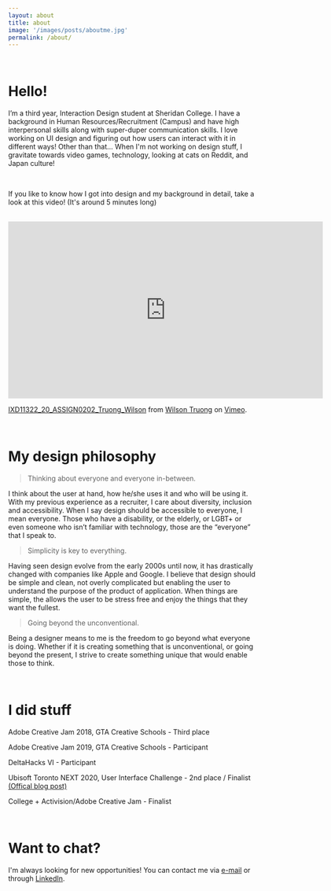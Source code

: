 ```yaml
---
layout: about
title: about
image: '/images/posts/aboutme.jpg'
permalink: /about/
---
```


<br>
<h1>Hello!</h1>

I’m a third year, Interaction Design student at Sheridan College. I have a background in Human Resources/Recruitment (Campus) and have high interpersonal skills along with super-duper communication skills. I love working on UI design and figuring out how users can interact with it in different ways! Other than that... When I'm not working on design stuff, I gravitate towards video games, technology, looking at cats on Reddit, and Japan culture!

<br>

If you like to know how I got into design and my background in detail, take a look at this video! (It's around 5 minutes long)

<br>

<iframe src="https://player.vimeo.com/video/475643912" width="640" height="360" frameborder="0" allow="autoplay; fullscreen" allowfullscreen></iframe>
<p><a href="https://vimeo.com/475643912">IXD11322_20_ASSIGN0202_Truong_Wilson</a> from <a href="https://vimeo.com/user96387918">Wilson Truong</a> on <a href="https://vimeo.com">Vimeo</a>.</p>

<br>

<h1>My design philosophy</h1>

> Thinking about everyone and everyone in-between.

I think about the user at hand, how he/she uses it and who will be using it. With my previous experience as a recruiter, I care about diversity, inclusion and accessibility. When I say design should be accessible to everyone, I mean everyone. Those who have a disability, or the elderly, or LGBT+ or even someone who isn’t familiar with technology, those are the “everyone” that I speak to.

> Simplicity is key to everything.

Having seen design evolve from the early 2000s until now, it has drastically changed with companies like Apple and Google. I believe that design should be simple and clean, not overly complicated but enabling the user to understand the purpose of the product of application. When things are simple, the allows the user to be stress free and enjoy the things that they want the fullest.

> Going beyond the unconventional.

Being a designer means to me is the freedom to go beyond what everyone is doing. Whether if it is creating something that is unconventional, or going beyond the present, I strive to create something unique that would enable those to think.

<br>

<h1>I did stuff</h1>

Adobe Creative Jam 2018, GTA Creative Schools - Third place

Adobe Creative Jam 2019, GTA Creative Schools - Participant

DeltaHacks VI - Participant

Ubisoft Toronto NEXT 2020, User Interface Challenge - 2nd place / Finalist <a href="https://toronto.ubisoft.com/2020/05/2020-winners-of-the-ubisoft-toronto-next-challenge/">(Offical blog post)</a>

College + Activision/Adobe Creative Jam - Finalist

<br>

<h1>Want to chat?</h1>
I'm always looking for new opportunities! You can contact me via <a href="mailto:hello@wilsontruong.com?Subject=Hello!" target="_top">e-mail</a> or through <a href="https://www.linkedin.com/in/wiltruong/">LinkedIn</a>.

<br><br>
